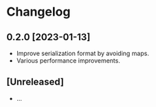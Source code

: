 # Changelog

## 0.2.0 [2023-01-13]

- Improve serialization format by avoiding maps.
- Various performance improvements.

## [Unreleased]

- ...
